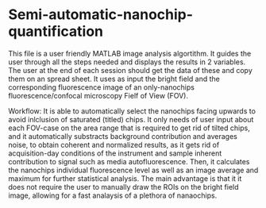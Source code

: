 # Semi-automatic-nanochip-quantification


This file is a user friendly MATLAB image analysis algortithm. It guides the user through all the steps needed and displays the results in 2 variables.
The user at the end of each session should get the data of these and copy them on an spread sheet.
It uses as input the bright field and the corresponding fluorescence image of an only-nanochips fluorescence/confocal microscopy Fielf of View (FOV).

Workflow:
It is able to automatically select the nanochips facing upwards to avoid inlclusion of saturated (titled) chips.
It only needs of user input about each FOV-case on the area range that is required to get rid of tilted chips, and it automatically substracts background contribution and averages noise, to obtain coherent and normalized results, as it gets rid of acquisition-day conditions of the instrument and sample inherent contribution to signal such as media autofluorescence. 
Then, it calculates the nanochips individual fluorescence level as well as an image average and maximum for further statistical analysis. 
The main advantage is that it it does not require the user to manually draw the ROIs on the bright field image, allowing for a fast analaysis of a plethora of nanaochips.
